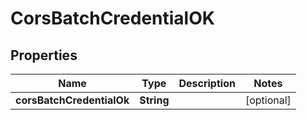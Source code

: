 # CorsBatchCredentialOK

## Properties

| Name                      | Type       | Description | Notes      |
| ------------------------- | ---------- | ----------- | ---------- |
| **corsBatchCredentialOk** | **String** |             | [optional] |
